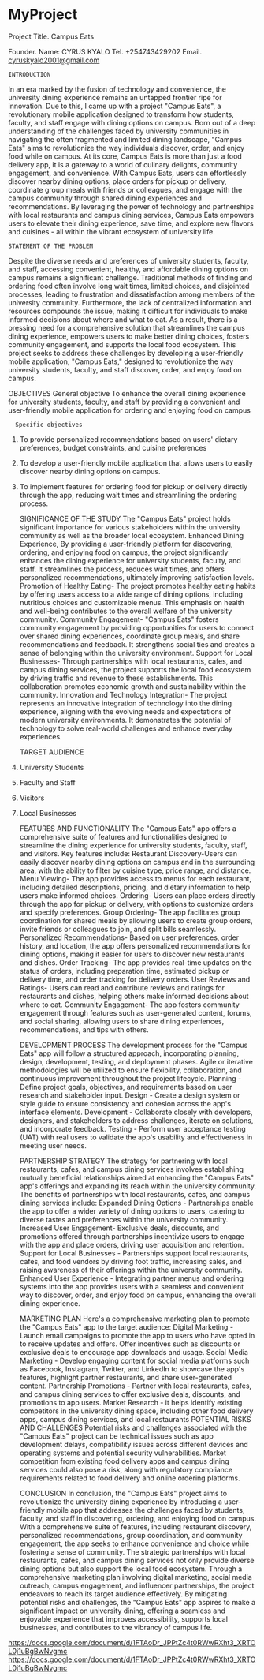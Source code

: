 # MyProject 

Project Title.	 	Campus Eats

Founder. 		Name: 	CYRUS KYALO
			Tel.		+254743429202
			Email.		cyruskyalo2001@gmail.com

    INTRODUCTION
In an era marked by the fusion of technology and convenience, the university dining experience remains an untapped frontier ripe for innovation. Due to this, I came up with a project "Campus Eats", a revolutionary mobile application designed to transform how students, faculty, and staff engage with dining options on campus. Born out of a deep understanding of the challenges faced by university communities in navigating the often fragmented and limited dining landscape, "Campus Eats" aims to revolutionize the way individuals discover, order, and enjoy food while on campus.
At its core, Campus Eats is more than just a food delivery app, it is a gateway to a world of culinary delights, community engagement, and convenience. With Campus Eats, users can effortlessly discover nearby dining options, place orders for pickup or delivery, coordinate group meals with friends or colleagues, and engage with the campus community through shared dining experiences and recommendations. By leveraging the power of technology and partnerships with local restaurants and campus dining services, Campus Eats empowers users to elevate their dining experience, save time, and explore new flavors and cuisines - all within the vibrant ecosystem of university life.


    STATEMENT OF THE PROBLEM 
Despite the diverse needs and preferences of university students, faculty, and staff, accessing convenient, healthy, and affordable dining options on campus remains a significant challenge. Traditional methods of finding and ordering food often involve long wait times, limited choices, and disjointed processes, leading to frustration and dissatisfaction among members of the university community. Furthermore, the lack of centralized information and resources compounds the issue, making it difficult for individuals to make informed decisions about where and what to eat. As a result, there is a pressing need for a comprehensive solution that streamlines the campus dining experience, empowers users to make better dining choices, fosters community engagement, and supports the local food ecosystem. This project seeks to address these challenges by developing a user-friendly mobile application, "Campus Eats," designed to revolutionize the way university students, faculty, and staff discover, order, and enjoy food on campus.

 
 OBJECTIVES
      General objective
To enhance the overall dining experience for university students, faculty, and staff by providing a convenient and user-friendly mobile application for ordering and enjoying food on campus

      Specific objectives
1. To provide personalized recommendations based on users' dietary preferences, budget constraints, and cuisine preferences
2. To develop a user-friendly mobile application that allows users to easily discover nearby dining options on campus.
3. To implement features for ordering food for pickup or delivery directly through the app, reducing wait times and streamlining the ordering process.


      SIGNIFICANCE OF THE STUDY
The "Campus Eats" project holds significant importance for various stakeholders within the university community as well as the broader local ecosystem. 
Enhanced Dining Experience, By providing a user-friendly platform for discovering, ordering, and enjoying food on campus, the project significantly enhances the dining experience for university students, faculty, and staff. It streamlines the process, reduces wait times, and offers personalized recommendations, ultimately improving satisfaction levels.
Promotion of Healthy Eating- The project promotes healthy eating habits by offering users access to a wide range of dining options, including nutritious choices and customizable menus. This emphasis on health and well-being contributes to the overall welfare of the university community.
Community Engagement- "Campus Eats" fosters community engagement by providing opportunities for users to connect over shared dining experiences, coordinate group meals, and share recommendations and feedback. It strengthens social ties and creates a sense of belonging within the university environment.
Support for Local Businesses- Through partnerships with local restaurants, cafes, and campus dining services, the project supports the local food ecosystem by driving traffic and revenue to these establishments. This collaboration promotes economic growth and sustainability within the community.
Innovation and Technology Integration- The project represents an innovative integration of technology into the dining experience, aligning with the evolving needs and expectations of modern university environments. It demonstrates the potential of technology to solve real-world challenges and enhance everyday experiences.


    TARGET AUDIENCE
1. University Students
2. Faculty and Staff
3. Visitors
4. Local Businesses


    FEATURES AND FUNCTIONALITY
The "Campus Eats" app offers a comprehensive suite of features and functionalities designed to streamline the dining experience for university students, faculty, staff, and visitors. Key features include:
Restaurant Discovery-Users can easily discover nearby dining options on campus and in the surrounding area, with the ability to filter by cuisine type, price range, and distance.
Menu Viewing- The app provides access to menus for each restaurant, including detailed descriptions, pricing, and dietary information to help users make informed choices.
Ordering- Users can place orders directly through the app for pickup or delivery, with options to customize orders and specify preferences.
Group Ordering- The app facilitates group coordination for shared meals by allowing users to create group orders, invite friends or colleagues to join, and split bills seamlessly.
Personalized Recommendations- Based on user preferences, order history, and location, the app offers personalized recommendations for dining options, making it easier for users to discover new restaurants and dishes.
Order Tracking- The app provides real-time updates on the status of orders, including preparation time, estimated pickup or delivery time, and order tracking for delivery orders.
User Reviews and Ratings- Users can read and contribute reviews and ratings for restaurants and dishes, helping others make informed decisions about where to eat.
Community Engagement- The app fosters community engagement through features such as user-generated content, forums, and social sharing, allowing users to share dining experiences, recommendations, and tips with others.


    DEVELOPMENT PROCESS
The development process for the "Campus Eats" app will follow a structured approach, incorporating planning, design, development, testing, and deployment phases. Agile or iterative methodologies will be utilized to ensure flexibility, collaboration, and continuous improvement throughout the project lifecycle.
Planning - Define project goals, objectives, and requirements based on user research and stakeholder input.
Design - Create a design system or style guide to ensure consistency and cohesion across the app's interface elements.
Development - Collaborate closely with developers, designers, and stakeholders to address challenges, iterate on solutions, and incorporate feedback.
Testing - Perform user acceptance testing (UAT) with real users to validate the app's usability and effectiveness in meeting user needs.


    PARTNERSHIP STRATEGY
The strategy for partnering with local restaurants, cafes, and campus dining services involves establishing mutually beneficial relationships aimed at enhancing the "Campus Eats" app's offerings and expanding its reach within the university community.
The benefits of partnerships with local restaurants, cafes, and campus dining services include:
Expanded Dining Options - Partnerships enable the app to offer a wider variety of dining options to users, catering to diverse tastes and preferences within the university community.
Increased User Engagement- Exclusive deals, discounts, and promotions offered through partnerships incentivize users to engage with the app and place orders, driving user acquisition and retention.
Support for Local Businesses - Partnerships support local restaurants, cafes, and food vendors by driving foot traffic, increasing sales, and raising awareness of their offerings within the university community.
Enhanced User Experience - Integrating partner menus and ordering systems into the app provides users with a seamless and convenient way to discover, order, and enjoy food on campus, enhancing the overall dining experience.


    MARKETING PLAN
Here's a comprehensive marketing plan to promote the "Campus Eats" app to the target audience:
Digital Marketing - Launch email campaigns to promote the app to users who have opted in to receive updates and offers. Offer incentives such as discounts or exclusive deals to encourage app downloads and usage.
Social Media Marketing - Develop engaging content for social media platforms such as Facebook, Instagram, Twitter, and LinkedIn to showcase the app's features, highlight partner restaurants, and share user-generated content.
Partnership Promotions -  Partner with local restaurants, cafes, and campus dining services to offer exclusive deals, discounts, and promotions to app users. 
Market Research - it helps identify existing competitors in the university dining space, including other food delivery apps, campus dining services, and local restaurants
POTENTIAL RISKS AND CHALLENGES
Potential risks and challenges associated with the "Campus Eats" project can be technical issues such as app development delays, compatibility issues across different devices and operating systems and potential security vulnerabilities. Market competition from existing food delivery apps and campus dining services could also pose a risk, along with regulatory compliance requirements related to food delivery and online ordering platforms.


    CONCLUSION
In conclusion, the "Campus Eats" project aims to revolutionize the university dining experience by introducing a user-friendly mobile app that addresses the challenges faced by students, faculty, and staff in discovering, ordering, and enjoying food on campus. With a comprehensive suite of features, including restaurant discovery, personalized recommendations, group coordination, and community engagement, the app seeks to enhance convenience and choice while fostering a sense of community. The strategic partnerships with local restaurants, cafes, and campus dining services not only provide diverse dining options but also support the local food ecosystem. Through a comprehensive marketing plan involving digital marketing, social media outreach, campus engagement, and influencer partnerships, the project endeavors to reach its target audience effectively. By mitigating potential risks and challenges, the "Campus Eats" app aspires to make a significant impact on university dining, offering a seamless and enjoyable experience that improves accessibility, supports local businesses, and contributes to the vibrancy of campus life.




https://docs.google.com/document/d/1FTAoDr_JPPtZc4t0RWwRXht3_XRTOL0j1uBgBwNvgmc
https://docs.google.com/document/d/1FTAoDr_JPPtZc4t0RWwRXht3_XRTOL0j1uBgBwNvgmc
